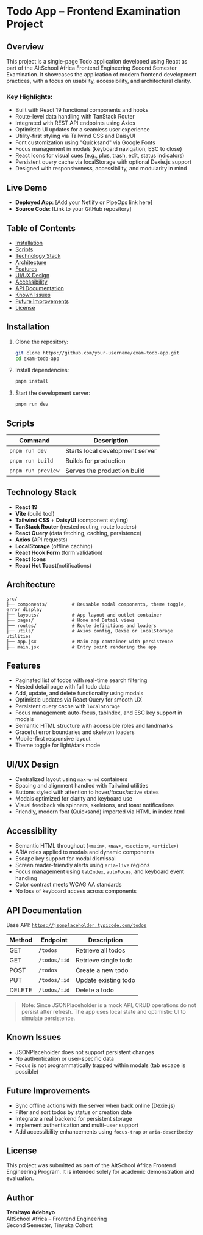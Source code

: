 # Todo App – Frontend Examination Project

## Overview

This project is a single-page Todo application developed using React as part of the AltSchool Africa Frontend Engineering Second Semester Examination. It showcases the application of modern frontend development practices, with a focus on usability, accessibility, and architectural clarity.

### Key Highlights:
- Built with React 19 functional components and hooks
- Route-level data handling with TanStack Router
- Integrated with REST API endpoints using Axios
- Optimistic UI updates for a seamless user experience
- Utility-first styling via Tailwind CSS and DaisyUI
- Font customization using "Quicksand" via Google Fonts
- Focus management in modals (keyboard navigation, ESC to close)
- React Icons for visual cues (e.g., plus, trash, edit, status indicators)
- Persistent query cache via localStorage with optional Dexie.js support
- Designed with responsiveness, accessibility, and modularity in mind

## Live Demo

- **Deployed App**: [Add your Netlify or PipeOps link here]
- **Source Code**: [Link to your GitHub repository]

## Table of Contents

- [Installation](#installation)
- [Scripts](#scripts)
- [Technology Stack](#technology-stack)
- [Architecture](#architecture)
- [Features](#features)
- [UI/UX Design](#uiux-design)
- [Accessibility](#accessibility)
- [API Documentation](#api-documentation)
- [Known Issues](#known-issues)
- [Future Improvements](#future-improvements)
- [License](#license)

## Installation

1. Clone the repository:
   ```bash
   git clone https://github.com/your-username/exam-todo-app.git
   cd exam-todo-app
   ```

2. Install dependencies:
   ```bash
   pnpm install
   ```

3. Start the development server:
   ```bash
   pnpm run dev
   ```

## Scripts

| Command            | Description                      |
|--------------------|----------------------------------|
| `pnpm run dev`     | Starts local development server  |
| `pnpm run build`   | Builds for production            |
| `pnpm run preview` | Serves the production build      |

## Technology Stack

- **React 19**
- **Vite** (build tool)
- **Tailwind CSS** + **DaisyUI** (component styling)
- **TanStack Router** (nested routing, route loaders)
- **React Query** (data fetching, caching, persistence)
- **Axios** (API requests)
- **LocalStorage** (offline caching)
- **React Hook Form** (form validation)
- **React Icons**
- **React Hot Toast**(notifications)

## Architecture

```plaintext
src/
├── components/         # Reusable modal components, theme toggle, error display
├── layouts/            # App layout and outlet container
├── pages/              # Home and Detail views
├── routes/             # Route definitions and loaders
├── utils/              # Axios config, Dexie or localStorage utilities
├── App.jsx             # Main app container with persistence
├── main.jsx            # Entry point rendering the app
```

## Features

- Paginated list of todos with real-time search filtering
- Nested detail page with full todo data
- Add, update, and delete functionality using modals
- Optimistic updates via React Query for smooth UX
- Persistent query cache with `localStorage`
- Focus management: auto-focus, tabIndex, and ESC key support in modals
- Semantic HTML structure with accessible roles and landmarks
- Graceful error boundaries and skeleton loaders
- Mobile-first responsive layout
- Theme toggle for light/dark mode

## UI/UX Design

- Centralized layout using `max-w-md` containers
- Spacing and alignment handled with Tailwind utilities
- Buttons styled with attention to hover/focus/active states
- Modals optimized for clarity and keyboard use
- Visual feedback via spinners, skeletons, and toast notifications
- Friendly, modern font (Quicksand) imported via HTML <link> in index.html

## Accessibility

- Semantic HTML throughout (`<main>`, `<nav>`, `<section>`, `<article>`)
- ARIA roles applied to modals and dynamic components
- Escape key support for modal dismissal
- Screen reader-friendly alerts using `aria-live` regions
- Focus management using `tabIndex`, `autoFocus`, and keyboard event handling
- Color contrast meets WCAG AA standards
- No loss of keyboard access across components

## API Documentation

Base API: [`https://jsonplaceholder.typicode.com/todos`](https://jsonplaceholder.typicode.com/todos)

| Method | Endpoint       | Description             |
|--------|----------------|-------------------------|
| GET    | `/todos`       | Retrieve all todos      |
| GET    | `/todos/:id`   | Retrieve single todo    |
| POST   | `/todos`       | Create a new todo       |
| PUT    | `/todos/:id`   | Update existing todo    |
| DELETE | `/todos/:id`   | Delete a todo           |

> Note: Since JSONPlaceholder is a mock API, CRUD operations do not persist after refresh. The app uses local state and optimistic UI to simulate persistence.

## Known Issues

- JSONPlaceholder does not support persistent changes
- No authentication or user-specific data
- Focus is not programmatically trapped within modals (tab escape is possible)

## Future Improvements

- Sync offline actions with the server when back online (Dexie.js)
- Filter and sort todos by status or creation date
- Integrate a real backend for persistent storage
- Implement authentication and multi-user support
- Add accessibility enhancements using `focus-trap` or `aria-describedby`

## License

This project was submitted as part of the AltSchool Africa Frontend Engineering Program. It is intended solely for academic demonstration and evaluation.

## Author

**Temitayo Adebayo**  
AltSchool Africa – Frontend Engineering  
Second Semester, Tinyuka Cohort
